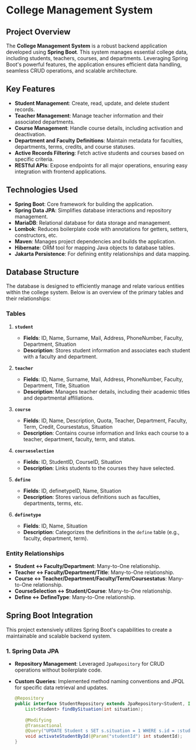 # College Management System

## Project Overview

The **College Management System** is a robust backend application developed using **Spring Boot**. This system manages essential college data, including students, teachers, courses, and departments. Leveraging Spring Boot's powerful features, the application ensures efficient data handling, seamless CRUD operations, and scalable architecture.

## Key Features

- **Student Management**: Create, read, update, and delete student records.
- **Teacher Management**: Manage teacher information and their associated departments.
- **Course Management**: Handle course details, including activation and deactivation.
- **Department and Faculty Definitions**: Maintain metadata for faculties, departments, terms, credits, and course statuses.
- **Active Records Filtering**: Fetch active students and courses based on specific criteria.
- **RESTful APIs**: Expose endpoints for all major operations, ensuring easy integration with frontend applications.

## Technologies Used

- **Spring Boot**: Core framework for building the application.
- **Spring Data JPA**: Simplifies database interactions and repository management.
- **MariaDB**: Relational database for data storage and management.
- **Lombok**: Reduces boilerplate code with annotations for getters, setters, constructors, etc.
- **Maven**: Manages project dependencies and builds the application.
- **Hibernate**: ORM tool for mapping Java objects to database tables.
- **Jakarta Persistence**: For defining entity relationships and data mapping.

## Database Structure

The database is designed to efficiently manage and relate various entities within the college system. Below is an overview of the primary tables and their relationships:

### Tables

1. **`student`**
   - **Fields**: ID, Name, Surname, Mail, Address, PhoneNumber, Faculty, Department, Situation
   - **Description**: Stores student information and associates each student with a faculty and department.

2. **`teacher`**
   - **Fields**: ID, Name, Surname, Mail, Address, PhoneNumber, Faculty, Department, Title, Situation
   - **Description**: Manages teacher details, including their academic titles and departmental affiliations.

3. **`course`**
   - **Fields**: ID, Name, Description, Quota, Teacher, Department, Faculty, Term, Credit, Coursestatus, Situation
   - **Description**: Contains course information and links each course to a teacher, department, faculty, term, and status.

4. **`courseselection`**
   - **Fields**: ID, StudentID, CourseID, Situation
   - **Description**: Links students to the courses they have selected.

5. **`define`**
   - **Fields**: ID, definetypeID, Name, Situation
   - **Description**: Stores various definitions such as faculties, departments, terms, etc.

6. **`definetype`**
   - **Fields**: ID, Name, Situation
   - **Description**: Categorizes the definitions in the `define` table (e.g., faculty, department, term).

### Entity Relationships

- **Student ↔ Faculty/Department**: Many-to-One relationship.
- **Teacher ↔ Faculty/Department/Title**: Many-to-One relationship.
- **Course ↔ Teacher/Department/Faculty/Term/Coursestatus**: Many-to-One relationship.
- **CourseSelection ↔ Student/Course**: Many-to-One relationship.
- **Define ↔ DefineType**: Many-to-One relationship.

## Spring Boot Integration

This project extensively utilizes Spring Boot's capabilities to create a maintainable and scalable backend system.

### 1. Spring Data JPA

- **Repository Management**: Leveraged `JpaRepository` for CRUD operations without boilerplate code.
- **Custom Queries**: Implemented method naming conventions and JPQL for specific data retrieval and updates.

  ```java
  @Repository
  public interface StudentRepository extends JpaRepository<Student, Integer> {
      List<Student> findBySituation(int situation);
      
      @Modifying
      @Transactional
      @Query("UPDATE Student s SET s.situation = 1 WHERE s.id = :studentId AND s.situation = 0")
      void activateStudentById(@Param("studentId") int studentId);
  }

